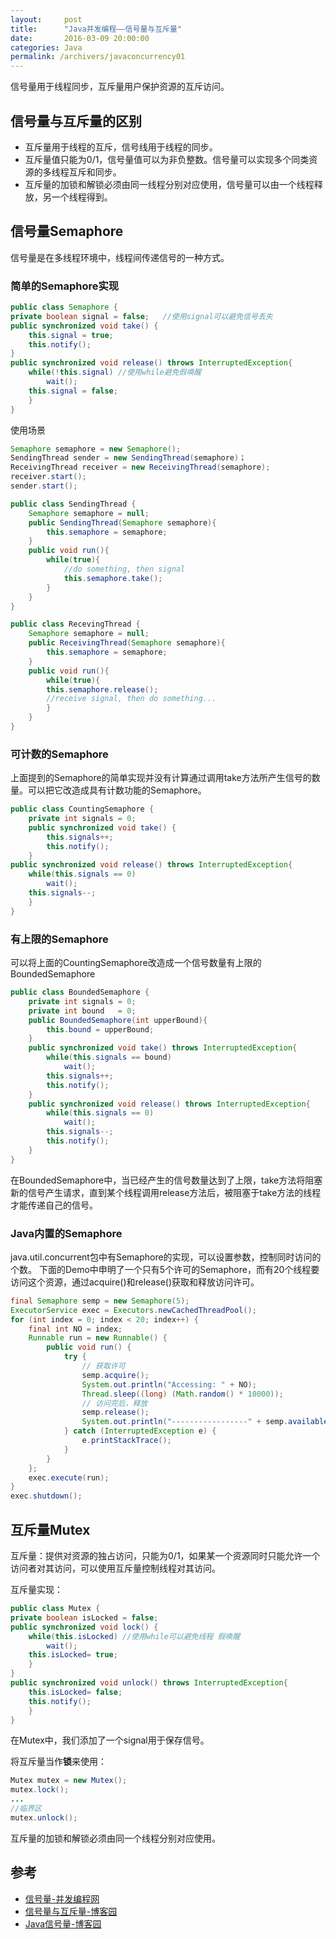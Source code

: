 ```yaml
---
layout:     post
title:      "Java并发编程——信号量与互斥量"
date:       2016-03-09 20:00:00
categories: Java
permalink: /archivers/javaconcurrency01
---
```


信号量用于线程同步，互斥量用户保护资源的互斥访问。

## 信号量与互斥量的区别
 * 互斥量用于线程的互斥，信号线用于线程的同步。  
 * 互斥量值只能为0/1，信号量值可以为非负整数。信号量可以实现多个同类资源的多线程互斥和同步。
 * 互斥量的加锁和解锁必须由同一线程分别对应使用，信号量可以由一个线程释放，另一个线程得到。

## 信号量Semaphore
信号量是在多线程环境中，线程间传递信号的一种方式。

### 简单的Semaphore实现

```java
public class Semaphore {
private boolean signal = false;   //使用signal可以避免信号丢失
public synchronized void take() {
	this.signal = true;
	this.notify();
}
public synchronized void release() throws InterruptedException{
	while(!this.signal) //使用while避免假唤醒
		wait();
	this.signal = false;
	}
}
```

使用场景

```java
Semaphore semaphore = new Semaphore();
SendingThread sender = new SendingThread(semaphore)；
ReceivingThread receiver = new ReceivingThread(semaphore);
receiver.start();
sender.start();

public class SendingThread {
	Semaphore semaphore = null;
	public SendingThread(Semaphore semaphore){
		this.semaphore = semaphore;
	}
	public void run(){
		while(true){
			//do something, then signal
			this.semaphore.take();
		}
	}
}

public class RecevingThread {
	Semaphore semaphore = null;
	public ReceivingThread(Semaphore semaphore){
		this.semaphore = semaphore;
	}
	public void run(){
		while(true){
		this.semaphore.release();
		//receive signal, then do something...
		}
	}
}
```

### 可计数的Semaphore
上面提到的Semaphore的简单实现并没有计算通过调用take方法所产生信号的数量。可以把它改造成具有计数功能的Semaphore。

```java
public class CountingSemaphore {
	private int signals = 0;
	public synchronized void take() {
		this.signals++;
		this.notify();
	}
public synchronized void release() throws InterruptedException{
	while(this.signals == 0) 
		wait();
	this.signals--;
	}
}
```

### 有上限的Semaphore

可以将上面的CountingSemaphore改造成一个信号数量有上限的BoundedSemaphore

```java
public class BoundedSemaphore {
	private int signals = 0;
	private int bound   = 0;
	public BoundedSemaphore(int upperBound){
		this.bound = upperBound;
	}
	public synchronized void take() throws InterruptedException{
		while(this.signals == bound) 
			wait();
		this.signals++;
		this.notify();
	}
	public synchronized void release() throws InterruptedException{
		while(this.signals == 0) 
			wait();
		this.signals--;
		this.notify();
	}
}
```

在BoundedSemaphore中，当已经产生的信号数量达到了上限，take方法将阻塞新的信号产生请求，直到某个线程调用release方法后，被阻塞于take方法的线程才能传递自己的信号。

### Java内置的Semaphore

java.util.concurrent包中有Semaphore的实现，可以设置参数，控制同时访问的个数。
下面的Demo中申明了一个只有5个许可的Semaphore，而有20个线程要访问这个资源，通过acquire()和release()获取和释放访问许可。

```java
final Semaphore semp = new Semaphore(5);
ExecutorService exec = Executors.newCachedThreadPool();
for (int index = 0; index < 20; index++) {
	final int NO = index;
	Runnable run = new Runnable() {
		public void run() {
			try {
				// 获取许可
				semp.acquire();
				System.out.println("Accessing: " + NO);
				Thread.sleep((long) (Math.random() * 10000));
				// 访问完后，释放
				semp.release();
				System.out.println("-----------------" + semp.availablePermits());
			} catch (InterruptedException e) {
				e.printStackTrace();
			}
		}
	};
	exec.execute(run);
}
exec.shutdown();
```

## 互斥量Mutex
互斥量：提供对资源的独占访问，只能为0/1，如果某一个资源同时只能允许一个访问者对其访问，可以使用互斥量控制线程对其访问。

互斥量实现：

```java
public class Mutex {
private boolean isLocked = false;
public synchronized void lock() {
	while(this.isLocked) //使用while可以避免线程 假唤醒
		wait();
	this.isLocked= true;
	}
}
public synchronized void unlock() throws InterruptedException{
	this.isLocked= false;
	this.notify();
	}
}
```

在Mutex中，我们添加了一个signal用于保存信号。

将互斥量当作**锁**来使用：

```java
Mutex mutex = new Mutex();
mutex.lock();
...
//临界区
mutex.unlock();
```

互斥量的加锁和解锁必须由同一个线程分别对应使用。

## 参考

* [信号量-并发编程网](http://ifeve.com/semaphore/)
* [信号量与互斥量-博客园](http://www.cnblogs.com/diyingyun/archive/2011/12/04/2275229.html)
* [Java信号量-博客园](http://www.cnblogs.com/whgw/archive/2011/09/29/2195555.html)
